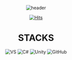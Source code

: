 <div align="center">

![header](https://capsule-render.vercel.app/api?type=Soft&&&color=A5d5cc&height=400&section=header&text=Lee%20Hyun%20Min&fontSize=90&animation=scaleIn&fontColor=ceec90)



[![Hits](https://hits.seeyoufarm.com/api/count/incr/badge.svg?url=https%3A%2F%2Fgithub.com%2FIIBluEll&count_bg=%2379C83D&title_bg=%23555555&icon=&iconcolor=000000&title=Visit&edge_flat=true)](https://hits.seeyoufarm.com)

# STACKS
![VS](https://img.shields.io/badge/Visual%20Studio-5C2D91?style=for-the-badge&logo=VisualStudio&logoColor=white)              ![C#](https://img.shields.io/badge/C%20Sharp-239120?style=for-the-badge&logo=CSharp&logoColor=white) ![Unity](https://img.shields.io/badge/Unity-222324?style=for-the-badge&logo=Unity&logoColor=white) ![GitHub](https://img.shields.io/badge/GitHub-181717?style=for-the-badge&logo=GitHub&logoColor=white) 
</div>
